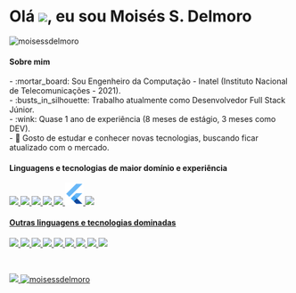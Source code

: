 <h1>Olá <img src="https://github.com/sudnyeshtalekar/sudnyeshtalekar/blob/master/Assets/Hi.gif" width="40px">, eu sou Moisés S. Delmoro</h1>
<p align="left">
    <img src="https://komarev.com/ghpvc/?username=moisessdelmoro" alt="moisessdelmoro" />
</p>
   
<h4>
    <p align="left">
        <b> Sobre mim </b>
</h4>
- :mortar_board: Sou Engenheiro da Computação - Inatel (Instituto Nacional de Telecomunicações - 2021).<br>
- :busts_in_silhouette: Trabalho atualmente como Desenvolvedor Full Stack Júnior.<br>
-  :wink: Quase 1 ano de experiência (8 meses de estágio, 3 meses como DEV).<br/> 
- 🔭 Gosto de estudar e conhecer novas tecnologias, buscando ficar atualizado com o mercado. <br> 
 
<h4><p align="left"><b>Linguagens e tecnologias de maior domínio e experiência</b> <br></h4>
<p>
    <a href="https://developer.mozilla.org/pt-BR/docs/Web/JavaScript" target="_blank"><img height="40" src="https://upload.wikimedia.org/wikipedia/commons/thumb/9/99/Unofficial_JavaScript_logo_2.svg/800px-Unofficial_JavaScript_logo_2.svg.png"/>   
    <a href="https://pt-br.reactjs.org/" target="_blank"><img height="40" src="https://angeloocana.com/imgs/react.svg"/> 
    <a href="https://mui.com/pt/" target="_blank"><img height="35" src="https://cdn.worldvectorlogo.com/logos/material-ui-1.svg"/> 
    <a href="https://www.python.org/" target="_blank"><img height="40" src="https://upload.wikimedia.org/wikipedia/commons/thumb/c/c3/Python-logo-notext.svg/1024px-Python-logo-notext.svg.png"/>
    <a href="https://www.djangoproject.com/" target="_blank"><img height="40" src="https://cdn.worldvectorlogo.com/logos/django.svg"/>
    <a href="https://flutter.dev/" target="_blank"><img height="40" src="https://raw.githubusercontent.com/dnfield/flutter_svg/7d374d7107561cbd906d7c0ca26fef02cc01e7c8/example/assets/flutter_logo.svg?sanitize=true"/> 
    <a href="https://dart.dev/" target="_blank"><img height="40" src="https://cdnlogo.com/logos/d/66/dart.svg"/> 
</p>
<h4><p align="left"><b>Outras linguagens e tecnologias dominadas</b> <br></h4>
<p>
    <a href="https://www.java.com/pt-BR/" target="_blank"><img height="40" src="https://seeklogo.com/images/J/java-logo-7F8B35BAB3-seeklogo.com.png"/>
    <a href="https://docs.microsoft.com/pt-br/cpp/cpp/?view=msvc-160" target="_blank"><img height="40" src="https://upload.wikimedia.org/wikipedia/commons/thumb/1/18/ISO_C%2B%2B_Logo.svg/1822px-ISO_C%2B%2B_Logo.svg.png"/> 
    <a href="https://www.devmedia.com.br/o-que-e-o-html5/25820" target="_blank"><img height="40" src="https://upload.wikimedia.org/wikipedia/commons/thumb/6/61/HTML5_logo_and_wordmark.svg/2048px-HTML5_logo_and_wordmark.svg.png"/> 
    <a href="https://www.w3schools.com/css/" target="_blank"><img height="40" src="https://upload.wikimedia.org/wikipedia/commons/thumb/d/d5/CSS3_logo_and_wordmark.svg/1200px-CSS3_logo_and_wordmark.svg.png"/> 
    <a href="https://www.mysql.com/" target="_blank"><img height="40" src="https://seeklogo.com/images/M/mysql-logo-69B39F7D18-seeklogo.com.png"/> 
    <a href="https://nextjs.org/" target="_blank"><img height="40" src="https://luiz-eduardo-prado-veltroni.netlify.app/imgs/habilidades/next.webp"/>
    <a href="https://www.typescriptlang.org/" target="_blank"><img height="40" src="https://appmasters.io/static/typescript-logo-26cc95f255ccb936d154b43614f61602.png"/>
    <a href="https://nodejs.org/en/" target="_blank"><img height="40" src="https://seeklogo.com/images/N/nodejs-logo-FBE122E377-seeklogo.com.png"/>
    <a href="https://www.cypress.io/" target="_blank"><img height="40" src="https://icons-for-free.com/iconfiles/png/512/cypress-1324440144114984250.png"/>
</p>
<br>
<p>
    <a href="https://github-readme-stats.vercel.app/api?username=moisessdelmoro&show_icons=true&theme=dark" target="_blank"><img height="188" src="https://github-readme-stats.vercel.app/api?username=moisessdelmoro&show_icons=true&theme=dark" /> 
    <a href="https://github-readme-stats.vercel.app/api/top-langs/?username=moisessdelmoro&hide=jupyter%20notebook&exclude_repo=ExerciciosM109&langs_count=8&layout=compact&theme=dark" target="_blank"><img height="188" src="https://github-readme-stats.vercel.app/api/top-langs/?username=moisessdelmoro&hide=jupyter%20notebook&exclude_repo=ExerciciosM109,PayFlow&langs_count=8&layout=compact&theme=dark" alt="moisessdelmoro" />
<br /> 
</p>
